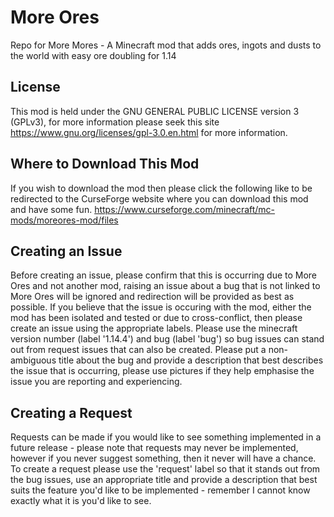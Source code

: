 # More Ores
Repo for More Mores - A Minecraft mod that adds ores, ingots and dusts to the world with easy ore doubling for 1.14

## License
This mod is held under the GNU GENERAL PUBLIC LICENSE version 3 (GPLv3), for more information please seek this site https://www.gnu.org/licenses/gpl-3.0.en.html for more information.


## Where to Download This Mod
If you wish to download the mod then please click the following like to be redirected to the CurseForge website where you can download this mod and have some fun. https://www.curseforge.com/minecraft/mc-mods/moreores-mod/files

## Creating an Issue
Before creating an issue, please confirm that this is occurring due to More Ores and not another mod, raising an issue about a bug that is not linked to More Ores will be ignored and redirection will be provided as best as possible.
If you believe that the issue is occuring with the mod, either the mod has been isolated and tested or due to cross-conflict, then please create an issue using the appropriate labels. Please use the minecraft version number (label '1.14.4') and bug (label 'bug') so bug issues can stand out from request issues that can also be created. Please put a non-ambiguous title about the bug and provide a description that best describes the issue that is occurring, please use pictures if they help emphasise the issue you are reporting and experiencing.

## Creating a Request
Requests can be made if you would like to see something implemented in a future release - please note that requests may never be implemented, however if you never suggest something, then it never will have a chance.
To create a request please use the 'request' label so that it stands out from the bug issues, use an appropriate title and provide a description that best suits the feature you'd like to be implemented - remember I cannot know exactly what it is you'd like to see.

